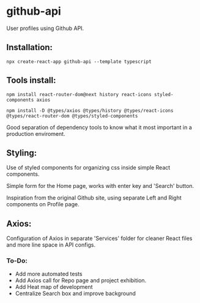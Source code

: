 # github-api
 User profiles using Github API.

## Installation:
```npx create-react-app github-api --template typescript```

## Tools install:
```npm install react-router-dom@next history react-icons styled-components axios```

```npm install -D @types/axios @types/history @types/react-icons @types/react-router-dom @types/styled-components```

Good separation of dependency tools to know what it most important in a production enviroment.

## Styling:
Use of styled components for organizing css inside simple React components.

Simple form for the Home page, works with enter key and 'Search' button.

Inspiration from the original Github site, using separate Left and Right components on Profile page.

## Axios:
Configuration of Axios in separate 'Services' folder for cleaner React files and more line space in API configs.

### To-Do:
* Add more automated tests
* Add Axios call for Repo page and project exhibition.
* Add Heat map of development
* Centralize Search box and improve background

